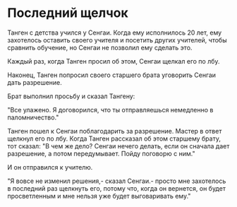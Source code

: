 # Последний щелчок

Танген с детства учился у Сенгаи. Когда ему исполнилось 20 лет, ему захотелось оставить своего учителя и посетить других учителей, чтобы сравнить обучение, но Сенгаи не позволил ему сделать это.

Каждый раз, когда Танген просил об этом, Сенгаи щелкал его по лбу.

Наконец, Танген попросил своего старшего брата уговорить Сенгаи дать разрешение.

Брат выполнил просьбу и сказал Тангену:

"Все улажено. Я договорился, что ты отправляешься немедленно в паломничество."

Танген пошел к Сенгаи поблагодарить за разрешение. Мастер в ответ щелкнул его по лбу. Когда Танген рассказал об этом старшему брату, тот сказал: "В чем же дело? Сенгаи нечего делать, если он сначала дает разрешение, а потом передумывает. Пойду поговорю с ним."

И он отправился к учителю.

"Я вовсе не изменил решения,- сказал Сенгаи.- просто мне захотелось в последний раз щелкнуть его, потому что, когда он вернется, он будет просветленным и мне нельзя уже будет выговаривать ему."
